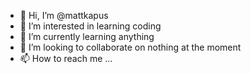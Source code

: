 - 👋 Hi, I’m @mattkapus
- 👀 I’m interested in learning coding
- 🌱 I’m currently learning anything
- 💞️ I’m looking to collaborate on nothing at the moment
- 📫 How to reach me ...

<!---
mattkapus/mattkapus is a ✨ special ✨ repository because its `README.md` (this file) appears on your GitHub profile.
You can click the Preview link to take a look at your changes.
--->
